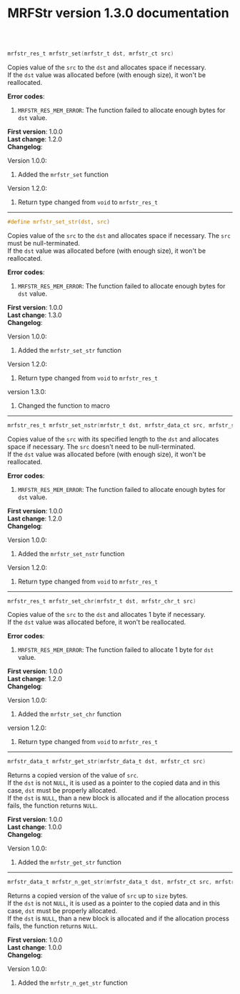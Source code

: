 # MRFStr version 1.3.0 documentation

<br></br>

```c
mrfstr_res_t mrfstr_set(mrfstr_t dst, mrfstr_ct src)
```

Copies value of the `src` to the `dst` and allocates space if necessary. \
If the `dst` value was allocated before (with enough size), it won't be reallocated.

**Error codes**:

1. `MRFSTR_RES_MEM_ERROR`: The function failed to allocate enough bytes for `dst` value.

**First version**: 1.0.0 \
**Last change**: 1.2.0 \
**Changelog**:

Version 1.0.0:

1. Added the `mrfstr_set` function

Version 1.2.0:

1. Return type changed from `void` to `mrfstr_res_t`

---

```c
#define mrfstr_set_str(dst, src)
```

Copies value of the `src` to the `dst` and allocates space if necessary. The `src` must be null-terminated. \
If the `dst` value was allocated before (with enough size), it won't be reallocated.

**Error codes**:

1. `MRFSTR_RES_MEM_ERROR`: The function failed to allocate enough bytes for `dst` value.

**First version**: 1.0.0 \
**Last change**: 1.3.0 \
**Changelog**:

Version 1.0.0:

1. Added the `mrfstr_set_str` function

Version 1.2.0:

1. Return type changed from `void` to `mrfstr_res_t`

version 1.3.0:

1. Changed the function to macro

---

```c
mrfstr_res_t mrfstr_set_nstr(mrfstr_t dst, mrfstr_data_ct src, mrfstr_size_t size)
```

Copies value of the `src` with its specified length to the `dst` and allocates space if necessary. The `src` doesn't need to be null-terminated. \
If the `dst` value was allocated before (with enough size), it won't be reallocated.

**Error codes**:

1. `MRFSTR_RES_MEM_ERROR`: The function failed to allocate enough bytes for `dst` value.

**First version**: 1.0.0 \
**Last change**: 1.2.0 \
**Changelog**:

Version 1.0.0:

1. Added the `mrfstr_set_nstr` function

Version 1.2.0:

1. Return type changed from `void` to `mrfstr_res_t`

---

```c
mrfstr_res_t mrfstr_set_chr(mrfstr_t dst, mrfstr_chr_t src)
```

Copies value of the `src` to the `dst` and allocates 1 byte if necessary. \
If the `dst` value was allocated before, it won't be reallocated.

**Error codes**:

1. `MRFSTR_RES_MEM_ERROR`: The function failed to allocate 1 byte for `dst` value.

**First version**: 1.0.0 \
**Last change**: 1.2.0 \
**Changelog**:

Version 1.0.0:

1. Added the `mrfstr_set_chr` function

version 1.2.0:

1. Return type changed from `void` to `mrfstr_res_t`

---

```c
mrfstr_data_t mrfstr_get_str(mrfstr_data_t dst, mrfstr_ct src)
```

Returns a copied version of the value of `src`. \
If the `dst` is not `NULL`, it is used as a pointer to the copied data and in this case, `dst` must be properly allocated. \
If the `dst` is `NULL`, than a new block is allocated and if the allocation process fails, the function returns `NULL`.

**First version**: 1.0.0 \
**Last change**: 1.0.0 \
**Changelog**:

Version 1.0.0:

1. Added the `mrfstr_get_str` function

---

```c
mrfstr_data_t mrfstr_n_get_str(mrfstr_data_t dst, mrfstr_ct src, mrfstr_size_t size)
```

Returns a copied version of the value of `src` up to `size` bytes. \
If the `dst` is not `NULL`, it is used as a pointer to the copied data and in this case, `dst` must be properly allocated. \
If the `dst` is `NULL`, than a new block is allocated and if the allocation process fails, the function returns `NULL`.

**First version**: 1.0.0 \
**Last change**: 1.0.0 \
**Changelog**:

Version 1.0.0:

1. Added the `mrfstr_n_get_str` function
